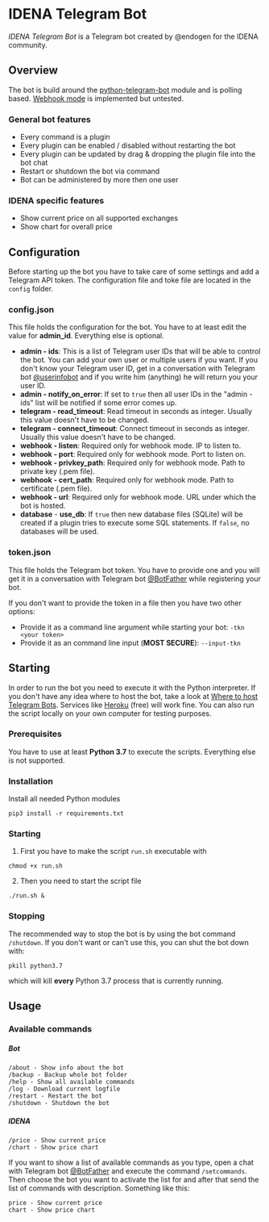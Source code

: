 # IDENA Telegram Bot
*IDENA Telegram Bot* is a Telegram bot created by @endogen for the IDENA community.

## Overview
The bot is build around the [python-telegram-bot](https://github.com/python-telegram-bot/python-telegram-bot) module and is polling based. [Webhook mode](https://github.com/python-telegram-bot/python-telegram-bot/wiki/Webhooks) is implemented but untested.

### General bot features
* Every command is a plugin
* Every plugin can be enabled / disabled without restarting the bot
* Every plugin can be updated by drag & dropping the plugin file into the bot chat
* Restart or shutdown the bot via command
* Bot can be administered by more then one user

### IDENA specific features
* Show current price on all supported exchanges
* Show chart for overall price

## Configuration
Before starting up the bot you have to take care of some settings and add a Telegram API token. The configuration file and toke file are located in the `config` folder.

### config.json
This file holds the configuration for the bot. You have to at least edit the value for __admin_id__. Everything else is optional.

- __admin - ids__: This is a list of Telegram user IDs that will be able to control the bot. You can add your own user or multiple users if you want. If you don't know your Telegram user ID, get in a conversation with Telegram bot [@userinfobot](https://t.me/userinfobot) and if you write him (anything) he will return you your user ID.
- __admin - notify_on_error__: If set to `true` then all user IDs in the "admin - ids" list will be notified if some error comes up.
- __telegram - read_timeout__: Read timeout in seconds as integer. Usually this value doesn't have to be changed.
- __telegram - connect_timeout__: Connect timeout in seconds as integer. Usually this value doesn't have to be changed.
- __webhook - listen__: Required only for webhook mode. IP to listen to.
- __webhook - port__: Required only for webhook mode. Port to listen on.
- __webhook - privkey_path__: Required only for webhook mode. Path to private key  (.pem file).
- __webhook - cert_path__: Required only for webhook mode. Path to certificate (.pem file).
- __webhook - url__: Required only for webhook mode. URL under which the bot is hosted.
- __database__ - __use_db__: If `true` then new database files (SQLite) will be created if a plugin tries to execute some SQL statements. If `false`, no databases will be used.

### token.json
This file holds the Telegram bot token. You have to provide one and you will get it in a conversation with Telegram bot [@BotFather](https://t.me/BotFather) while registering your bot.

If you don't want to provide the token in a file then you have two other options:
- Provide it as a command line argument while starting your bot: `-tkn <your token>`
- Provide it as an command line input (**MOST SECURE**): `--input-tkn`

## Starting
In order to run the bot you need to execute it with the Python interpreter. If you don't have any idea where to host the bot, take a look at [Where to host Telegram Bots](https://github.com/python-telegram-bot/python-telegram-bot/wiki/Where-to-host-Telegram-Bots). Services like [Heroku](https://www.heroku.com) (free) will work fine. You can also run the script locally on your own computer for testing purposes.

### Prerequisites
You have to use at least __Python 3.7__ to execute the scripts. Everything else is not supported.

### Installation
Install all needed Python modules

```shell
pip3 install -r requirements.txt
```

### Starting
1. First you have to make the script `run.sh` executable with

```shell
chmod +x run.sh
```

2. Then you need to start the script file

```shell
./run.sh &
```

### Stopping
The recommended way to stop the bot is by using the bot command `/shutdown`. If you don't want or can't use this, you can shut the bot down with:

```shell
pkill python3.7
```

which will kill __every__ Python 3.7 process that is currently running.

## Usage

### Available commands
##### Bot
```
/about - Show info about the bot
/backup - Backup whole bot folder
/help - Show all available commands
/log - Download current logfile
/restart - Restart the bot
/shutdown - Shutdown the bot
```

##### IDENA
```
/price - Show current price
/chart - Show price chart
```

If you want to show a list of available commands as you type, open a chat with Telegram bot [@BotFather](https://t.me/BotFather) and execute the command `/setcommands`. Then choose the bot you want to activate the list for and after that send the list of commands with description. Something like this:

```
price - Show current price
chart - Show price chart
```